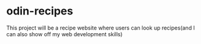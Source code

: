 # odin-recipes

This project will be a recipe website where users can look up recipes(and I can also show off my web development skills)
